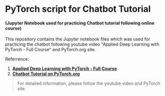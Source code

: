 # PyTorch script for Chatbot Tutorial
#### (Jupyter Notebook used for practicing Chatbot tutorial following online course)

This repository contains the Jupyter notebook files which was used for practicing the chatbot following youtube video "Applied Deep Learning with PyTorch - Full Course" and PyTorch.org site.

Referrence:
1. [**Applied Deep Learning with PyTorch - Full Course**](https://www.youtube.com/watch?v=CNuI8OWsppg)
2. [**Chatbot Tutorial on PyTorch.org**](https://pytorch.org/tutorials/beginner/chatbot_tutorial.html)

> For detailed information, please follow the youtube video and PyTorch site.
